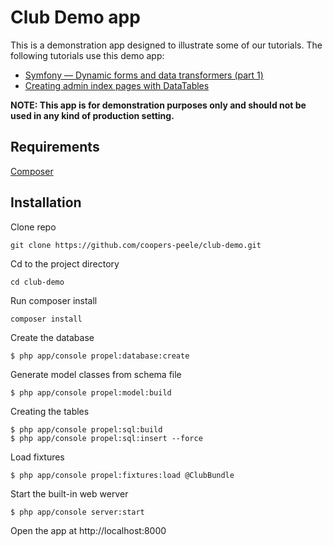 Club Demo app
=============

This is a demonstration app designed to illustrate some of our tutorials. The following tutorials use this demo app:

* [Symfony — Dynamic forms and data transformers (part 1)](http://www.coopers-peele.com/blog/2015/03/symfony-dynamic-forms-and-data-transformers-1/)
*  [Creating admin index pages with DataTables](http://www.coopers-peele.com/blog/2015/05/admin-index-pages-with-datatables/)

**NOTE: This app is for demonstration purposes only and should not be used in any kind of production setting.**

Requirements
------------

[Composer](http://getcomposer.org)

Installation
------------

Clone repo

    git clone https://github.com/coopers-peele/club-demo.git

Cd to the project directory

    cd club-demo

Run composer install

    composer install

Create the database

	$ php app/console propel:database:create

Generate model classes from schema file

    $ php app/console propel:model:build

Creating the tables

    $ php app/console propel:sql:build
    $ php app/console propel:sql:insert --force

Load fixtures

    $ php app/console propel:fixtures:load @ClubBundle

Start the built-in web werver

    $ php app/console server:start

Open the app at http://localhost:8000